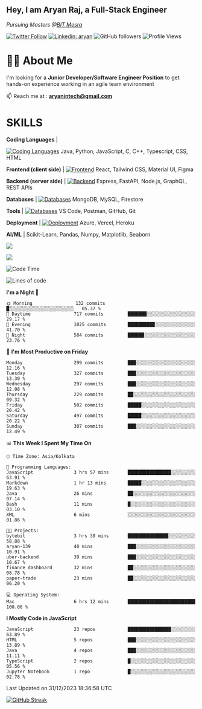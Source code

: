 <h2>Hey, I am Aryan Raj, a Full-Stack Engineer</h2>
<p><em>Pursuing Masters @<a href="https://bitmesra.ac.in/">BIT Mesra
</em></p>

[![Twitter Follow](https://img.shields.io/twitter/follow/desikiteretsu_?label=aryanintech)](https://twitter.com/aryanintech_)
[![Linkedin: aryan](https://img.shields.io/badge/-aryan-blue?style=flat-square&logo=Linkedin&logoColor=white&link=https://www.linkedin.com/in/aryanraj24/)](https://www.linkedin.com/in/aryanraj24/)
![GitHub followers](https://img.shields.io/github/followers/aryan-139?label=Follow&style=social)
![Profile Views](https://komarev.com/ghpvc/?username=aryan-139&color=brightgreen&base=1600)

# 🧑‍💻 About Me
 
 I'm looking for a **Junior Developer/Software Engineer Position** to get hands-on experience working in an agile team environment

📫 Reach me at : **aryanintech@gmail.com**

#  SKILLS

**Coding Languages** | 

[![Coding Languages](https://skillicons.dev/icons?i=java,python,javascript,c,cpp,typescript,css,html&theme=dark)](https://skillicons.dev)
Java, Python, JavaScript, C, C++, Typescript, CSS, HTML

**Frontend (client side)** |
[![Frontend](https://skillicons.dev/icons?i=react,tailwind,materialui,figma&theme=dark)](https://skillicons.dev)
React, Tailwind CSS, Material UI, Figma

**Backend (server side)** | 
[![Backend](https://skillicons.dev/icons?i=express,nodejs,fastapi,graphql&theme=dark)](https://skillicons.dev)
Express, FastAPI, Node.js, GraphQL, REST APIs

**Databases** | 
[![Databases](https://skillicons.dev/icons?i=mongodb,mysql,firebase&theme=dark)](https://skillicons.dev)
MongoDB, MySQL, Firestore

**Tools** | 
[![Databases](https://skillicons.dev/icons?i=vscode,postman,github,git&theme=dark)](https://skillicons.dev)
VS Code, Postman, GitHub, Git

**Deployment** | 
[![Deployment](https://skillicons.dev/icons?i=azure,vercel,heroku&theme=dark)](https://skillicons.dev)
Azure, Vercel, Heroku

**AI/ML** | 
Scikit-Learn, Pandas, Numpy, Matplotlib, Seaborn


![](http://github-profile-summary-cards.vercel.app/api/cards/profile-details?username=aryan-139&theme=aura_dark)

<div display="flex">

![](http://github-profile-summary-cards.vercel.app/api/cards/stats?username=aryan-139&theme=aura_dark)


<div>


<!--START_SECTION:waka-->
![Code Time](http://img.shields.io/badge/Code%20Time-220%20hrs%2053%20mins-blue)

![Lines of code](https://img.shields.io/badge/From%20Hello%20World%20I%27ve%20Written-1.8%20million%20lines%20of%20code-blue)

**I'm a Night 🦉** 

```text
🌞 Morning                132 commits         █░░░░░░░░░░░░░░░░░░░░░░░░   05.37 % 
🌆 Daytime                717 commits         ███████░░░░░░░░░░░░░░░░░░   29.17 % 
🌃 Evening                1025 commits        ██████████░░░░░░░░░░░░░░░   41.70 % 
🌙 Night                  584 commits         ██████░░░░░░░░░░░░░░░░░░░   23.76 % 
```
📅 **I'm Most Productive on Friday** 

```text
Monday                   299 commits         ███░░░░░░░░░░░░░░░░░░░░░░   12.16 % 
Tuesday                  327 commits         ███░░░░░░░░░░░░░░░░░░░░░░   13.30 % 
Wednesday                297 commits         ███░░░░░░░░░░░░░░░░░░░░░░   12.08 % 
Thursday                 229 commits         ██░░░░░░░░░░░░░░░░░░░░░░░   09.32 % 
Friday                   502 commits         █████░░░░░░░░░░░░░░░░░░░░   20.42 % 
Saturday                 497 commits         █████░░░░░░░░░░░░░░░░░░░░   20.22 % 
Sunday                   307 commits         ███░░░░░░░░░░░░░░░░░░░░░░   12.49 % 
```


📊 **This Week I Spent My Time On** 

```text
🕑︎ Time Zone: Asia/Kolkata

💬 Programming Languages: 
JavaScript               3 hrs 57 mins       ████████████████░░░░░░░░░   63.91 % 
Markdown                 1 hr 13 mins        █████░░░░░░░░░░░░░░░░░░░░   19.63 % 
Java                     26 mins             ██░░░░░░░░░░░░░░░░░░░░░░░   07.14 % 
Bash                     11 mins             █░░░░░░░░░░░░░░░░░░░░░░░░   03.10 % 
XML                      6 mins              ░░░░░░░░░░░░░░░░░░░░░░░░░   01.86 % 

🐱‍💻 Projects: 
bytebit                  3 hrs 39 mins       ███████████████░░░░░░░░░░   58.88 % 
aryan-139                40 mins             ███░░░░░░░░░░░░░░░░░░░░░░   10.91 % 
uber-backend             39 mins             ███░░░░░░░░░░░░░░░░░░░░░░   10.67 % 
finance dashboard        32 mins             ██░░░░░░░░░░░░░░░░░░░░░░░   08.78 % 
paper-trade              23 mins             ██░░░░░░░░░░░░░░░░░░░░░░░   06.20 % 

💻 Operating System: 
Mac                      6 hrs 12 mins       █████████████████████████   100.00 % 
```

**I Mostly Code in JavaScript** 

```text
JavaScript               23 repos            ████████████████░░░░░░░░░   63.89 % 
HTML                     5 repos             ███░░░░░░░░░░░░░░░░░░░░░░   13.89 % 
Java                     4 repos             ███░░░░░░░░░░░░░░░░░░░░░░   11.11 % 
TypeScript               2 repos             █░░░░░░░░░░░░░░░░░░░░░░░░   05.56 % 
Jupyter Notebook         1 repo              █░░░░░░░░░░░░░░░░░░░░░░░░   02.78 % 
```




 Last Updated on 31/12/2023 18:36:58 UTC
<!--END_SECTION:waka-->

[![GitHub Streak](https://streak-stats.demolab.com?user=aryan-139&theme=dark)](https://git.io/streak-stats)
